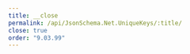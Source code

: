 ```yaml
---
title: __close
permalink: /api/JsonSchema.Net.UniqueKeys/:title/
close: true
order: "9.03.99"
---
```

